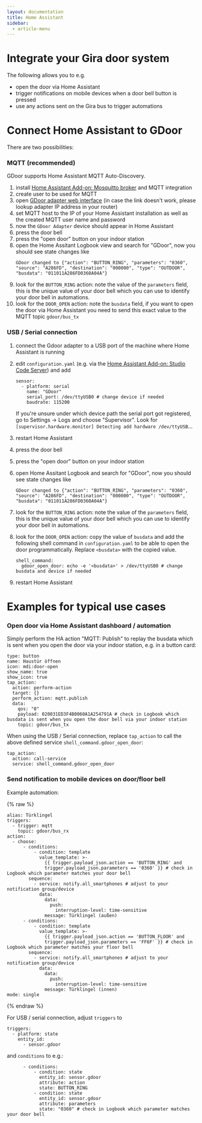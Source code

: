 ```yaml
---
layout: documentation
title: Home Assistant
sidebar:
  - article-menu
---
```


# Integrate your Gira door system

The following allows you to e.g.
- open the door via Home Assistant
- trigger notifications on mobile devices when a door bell button is pressed
- use any actions sent on the Gira bus to trigger automations

# Connect Home Assistant to GDoor

There are two possibilities:

### MQTT (recommended)

GDoor supports Home Assistant MQTT Auto-Discovery.

1. install [Home Assistant Add-on: Mosquitto broker](https://github.com/home-assistant/addons/blob/master/mosquitto/DOCS.md) and MQTT integration
2. create user to be used for MQTT
3. open [GDoor adapter web interface](http://GDoor/) (in case the link doesn't work, please lookup adapter IP address in your router)
4. set MQTT host to the IP of your Home Assistant installation as well as the created MQTT user name and password
5. now the `GDoor Adapter` device should appear in Home Assistant
6. press the door bell
7. press the "open door" button on your indoor station
8. open the Home Assitant Logbook view and search for "GDoor", now you should see state changes like
   ```
   GDoor changed to {"action": "BUTTON_RING", "parameters": "0360", "source": "A286FD", "destination": "000000", "type": "OUTDOOR", "busdata": "011011A286FD0360A04A"}
   ```
9. look for the `BUTTON_RING` action: note the value of the `parameters` field, this is the unique value of your door bell which you can use to identify your door bell in automations.
10. look for the `DOOR_OPEN` action: note the `busdata` field, if you want to open the door via Home Assistant you need to send this exact value to the MQTT topic `gdoor/bus_tx`



### USB / Serial connection

1. connect the Gdoor adapter to a USB port of the machine where Home Assistant is running
2. edit `configuration.yaml` (e.g. via the [Home Assistant Add-on: Studio Code Server](https://github.com/hassio-addons/addon-vscode)) and add

    ```
    sensor:
      - platform: serial
        name: "GDoor"
        serial_port: /dev/ttyUSB0 # change device if needed
        baudrate: 115200
    ```
   If you're unsure under which device path the serial port got registered, go to Settings -> Logs and choose "Supervisor". Look for `[supervisor.hardware.monitor] Detecting add hardware /dev/ttyUSB`...
3. restart Home Assistant
4. press the door bell
5. press the "open door" button on your indoor station
6. open Home Assitant Logbook and search for "GDoor", now you should see state changes like
   ```
   GDoor changed to {"action": "BUTTON_RING", "parameters": "0360", "source": "A286FD", "destination": "000000", "type": "OUTDOOR", "busdata": "011011A286FD0360A04A"}
   ```
7. look for the `BUTTON_RING` action: note the value of the `parameters` field, this is the unique value of your door bell which you can use to identify your door bell in automations.
8. look for the `DOOR_OPEN` action: copy the value of `busdata` and add the following shell command in `configuration.yaml` to be able to open the door programmatically. Replace `<busdata>` with the copied value.
    ```
    shell_command:
      gdoor_open_door: echo -e '<busdata>' > /dev/ttyUSB0 # change busdata and device if needed
    ```
9. restart Home Assistant



# Examples for typical use cases

### Open door via Home Assistant dashboard / automation

Simply perform the HA action "MQTT: Publish" to replay the busdata which is sent when you open the door via your indoor station, e.g. in a button card:

```
type: button
name: Haustür öffnen
icon: mdi:door-open
show_name: true
show_icon: true
tap_action:
  action: perform-action
  target: {}
  perform_action: mqtt.publish
  data:
    qos: "0"
    payload: 020031ED3F4B0060A1A254791A # check in Logbook which busdata is sent when you open the door bell via your indoor station
    topic: gdoor/bus_tx
```

When using the USB / Serial connection, replace `tap_action` to call the above defined service `shell_command.gdoor_open_door`:

```
tap_action:
  action: call-service
  service: shell_command.gdoor_open_door
```

### Send notification to mobile devices on door/floor bell

Example automation:

{% raw %}
```
alias: Türklingel
triggers:
  - trigger: mqtt
    topic: gdoor/bus_rx
action:
  - choose:
      - conditions:
          - condition: template
            value_template: >-
              {{ trigger.payload_json.action == 'BUTTON_RING' and
              trigger.payload_json.parameters == '0360' }} # check in Logbook which parameter matches your door bell
        sequence:
          - service: notify.all_smartphones # adjust to your notification group/device
            data:
              data:
                push:
                  interruption-level: time-sensitive
              message: Türklingel (außen)
      - conditions:
          - condition: template
            value_template: >-
              {{ trigger.payload_json.action == 'BUTTON_FLOOR' and
              trigger.payload_json.parameters == 'FF6F' }} # check in Logbook which parameter matches your floor bell
        sequence:
          - service: notify.all_smartphones # adjust to your notification group/device
            data:
              data:
                push:
                  interruption-level: time-sensitive
              message: Türklingel (innen)
mode: single
```
{% endraw %}


For USB / serial connection, adjust `triggers` to

```
triggers:
  - platform: state
    entity_id:
      - sensor.gdoor
```

and `conditions` to e.g.:

```
      - conditions:
          - condition: state
            entity_id: sensor.gdoor
            attribute: action
            state: BUTTON_RING
          - condition: state
            entity_id: sensor.gdoor
            attribute: parameters
            state: "0360" # check in Logbook which parameter matches your door bell
```